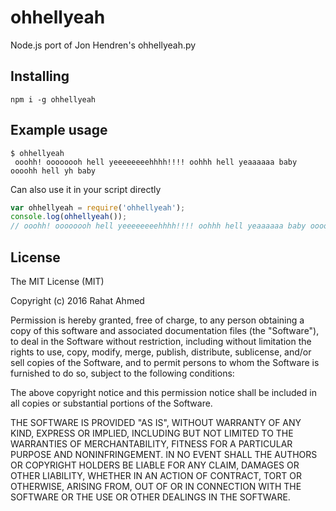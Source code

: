 # ohhellyeah
Node.js port of Jon Hendren's ohhellyeah.py

## Installing
`npm i -g ohhellyeah`

## Example usage
```shell
$ ohhellyeah
 ooohh! oooooooh hell yeeeeeeeehhhh!!!! oohhh hell yeaaaaaa baby oooohh hell yh baby
```

Can also use it in your script directly
```js
var ohhellyeah = require('ohhellyeah');
console.log(ohhellyeah());
// ooohh! oooooooh hell yeeeeeeeehhhh!!!! oohhh hell yeaaaaaa baby oooohh hell yh baby
```
    
## License
The MIT License (MIT)

Copyright (c) 2016 Rahat Ahmed

Permission is hereby granted, free of charge, to any person obtaining a copy of this software and associated documentation files (the "Software"), to deal in the Software without restriction, including without limitation the rights to use, copy, modify, merge, publish, distribute, sublicense, and/or sell copies of the Software, and to permit persons to whom the Software is furnished to do so, subject to the following conditions:

The above copyright notice and this permission notice shall be included in all copies or substantial portions of the Software.

THE SOFTWARE IS PROVIDED "AS IS", WITHOUT WARRANTY OF ANY KIND, EXPRESS OR IMPLIED, INCLUDING BUT NOT LIMITED TO THE WARRANTIES OF MERCHANTABILITY, FITNESS FOR A PARTICULAR PURPOSE AND NONINFRINGEMENT. IN NO EVENT SHALL THE AUTHORS OR COPYRIGHT HOLDERS BE LIABLE FOR ANY CLAIM, DAMAGES OR OTHER LIABILITY, WHETHER IN AN ACTION OF CONTRACT, TORT OR OTHERWISE, ARISING FROM, OUT OF OR IN CONNECTION WITH THE SOFTWARE OR THE USE OR OTHER DEALINGS IN THE SOFTWARE.
